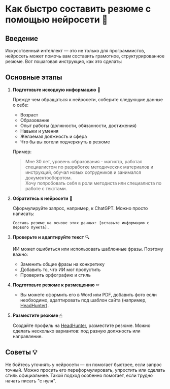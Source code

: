 # Как быстро составить резюме с помощью нейросети 📖

## Введение

Искусственный интеллект — это не только для программистов, нейросеть может помочь вам составить грамотное, структурированное резюме. Вот пошаговая инструкция, как это сделать:

## Основные этапы

1. **Подготовьте исходную информацию** 📌

   Прежде чем обращаться к нейросети, соберите следующие данные о себе:
   - Возраст
   - Образование
   - Опыт работы (должности, обязанности, достижения)
   - Навыки и умения
   - Желаемая должность и сфера
   - Что бы вы хотели подчеркнуть в резюме

   Пример:
   > Мне 30 лет, уровень образования - магистр, работал специалистом по разработке методических материалов и инструкций, обучал новых сотрудников и занимался документооборотом.  
   Хочу попробовать себя в роли методиста или специалиста по работе с текстами.

2. **Обратитесь к нейросети** 🤖

   Сформулируйте запрос, например, к ChatGPT. Можно просто написать:

   ```plaintext
   Составь резюме на основе этих данных: [вставьте информацию с первого пункта].
   ```

3. **Проверьте и адаптируйте текст** 🔍

   ИИ может ошибиться или использовать шаблонные фразы. Поэтому важно:

   - Заменить общие фразы на конкретику
   - Добавить то, что ИИ мог пропустить
   - Проверить орфографию и стиль

4. **Подготовьте резюме к размещению** ✏

   - Вы можете оформить его в Word или PDF, добавить фото если необходимо, адаптировать под шаблон сайта (например, [HeadHunter](https://hh.ru)).

5. **Разместите резюме** 🖱

   Создайте профиль на [HeadHunter](https://hh.ru), разместите резюме. Можно сделать несколько вариантов: под разную должность или направление.

## Советы 💡

Не бойтесь уточнять у нейросети — он помогает быстрее, если запрос точный. Можно просить его переформулировать, упростить или сделать стиль официальнее. Такой подход особенно помогает, если трудно начать писать "с нуля".
